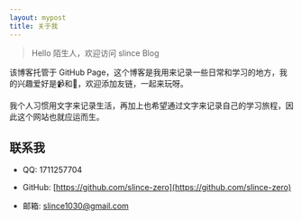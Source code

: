 ```yaml
---
layout: mypost
title: 关于我
---
```


> Hello 陌生人，欢迎访问 slince Blog

该博客托管于 GitHub Page，这个博客是我用来记录一些日常和学习的地方，我的兴趣爱好是📹和🎾，欢迎添加友链，一起来玩呀。

我个人习惯用文字来记录生活，再加上也希望通过文字来记录自己的学习旅程，因此这个网站也就应运而生。

## 联系我

- QQ: 1711257704

- GitHub: [https://github.com/slince-zero](https://github.com/slince-zero)

- 邮箱: slince1030@gmail.com
